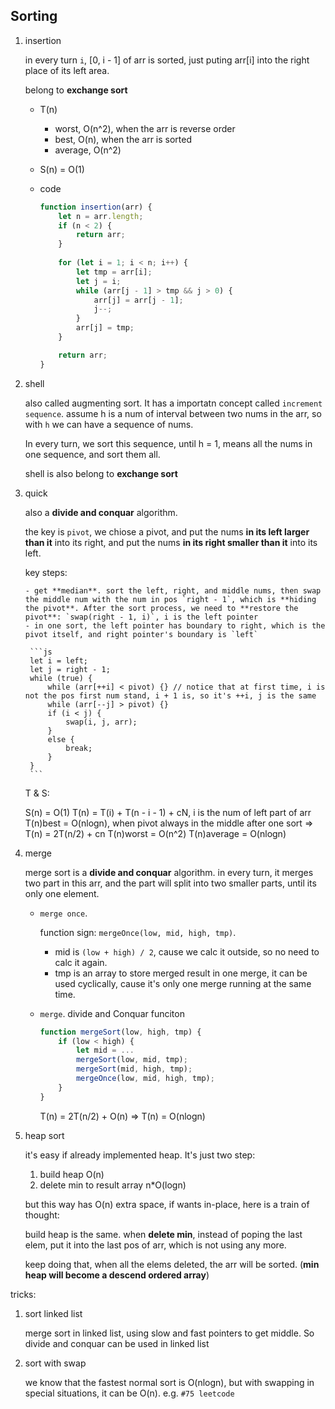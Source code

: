 ## Sorting

1. insertion
    
    in every turn `i`, [0, i - 1] of arr is sorted, just puting arr[i] into the right place of its left area.

    belong to **exchange sort**

    - T(n)
        - worst, O(n^2), when the arr is reverse order
        - best, O(n), when the arr is sorted
        - average, O(n^2)
    - S(n) = O(1)
    - code

        ```js
        function insertion(arr) {
            let n = arr.length;
            if (n < 2) {
                return arr;
            }
            
            for (let i = 1; i < n; i++) {
                let tmp = arr[i];
                let j = i;
                while (arr[j - 1] > tmp && j > 0) {
                    arr[j] = arr[j - 1];
                    j--;
                }
                arr[j] = tmp;
            } 

            return arr;
        } 
        ```
2. shell
    
    also called augmenting sort. It has a importatn concept called `increment sequence`. assume h is a num of interval between two nums in the arr, so with `h` we can have a sequence of nums. 
    
    In every turn, we sort this sequence, until h = 1, means all the nums in one sequence, and sort them all.

    shell is also belong to **exchange sort**
    
3. quick

    also a **divide and conquar** algorithm. 
    
    the key is `pivot`, we chiose a pivot, and put the nums **in its left larger than it** into its right, and put the nums **in its right smaller than it** into its left.

    key steps:

       - get **median**. sort the left, right, and middle nums, then swap the middle num with the num in pos `right - 1`, which is **hiding the pivot**. After the sort process, we need to **restore the pivot**: `swap(right - 1, i)`, i is the left pointer
       - in one sort, the left pointer has boundary to right, which is the pivot itself, and right pointer's boundary is `left`

        ```js
        let i = left; 
        let j = right - 1; 
        while (true) {
            while (arr[++i] < pivot) {} // notice that at first time, i is not the pos first num stand, i + 1 is, so it's ++i, j is the same
            while (arr[--j] > pivot) {} 
            if (i < j) {
                swap(i, j, arr);
            }
            else {
                break;
            }
        }
        ```

    T & S:
    
    S(n) = O(1)
    T(n) = T(i) + T(n - i - 1) + cN, i is the num of left part of arr
    T(n)best = O(nlogn), when pivot always in the middle after one sort => T(n) = 2T(n/2) + cn
    T(n)worst = O(n^2)
    T(n)average = O(nlogn)
4. merge

    merge sort is a **divide and conquar** algorithm. in every turn, it merges two part in this arr, and the part will split into two smaller parts, until its only one element. 

    - `merge once`. 
    
      function sign: `mergeOnce(low, mid, high, tmp)`. 
      
      - mid is `(low + high) / 2`, cause we calc it outside, so no need to calc it again. 
      - tmp is an array to store merged result in one merge, it can be used cyclically, cause it's only one merge running at the same time.

    - `merge`. divide and Conquar funciton

        ```js
        function mergeSort(low, high, tmp) {
            if (low < high) {
                let mid = ...
                mergeSort(low, mid, tmp);
                mergeSort(mid, high, tmp);
                mergeOnce(low, mid, high, tmp);
            }
        }
        ```

        T(n) = 2T(n/2) + O(n) => T(n) = O(nlogn)
5. heap sort

    it's easy if already implemented heap. It's just two step:
    
    1. build heap O(n)
    2. delete min to result array n*O(logn)

    but this way has O(n) extra space, if wants in-place, here is a train of thought:

    build heap is the same. when **delete min**, instead of poping the last elem, put it into the last pos of arr, which is not using any more. 

    keep doing that, when all the elems deleted, the arr will be sorted. (**min heap will become a descend ordered array**)

tricks:

1. sort linked list
    
    merge sort in linked list, using slow and fast pointers to get middle.
    So divide and conquar can be used in linked list

2. sort with swap

    we know that the fastest normal sort is O(nlogn), but with swapping in special situations, it can be O(n). e.g. `#75 leetcode`
